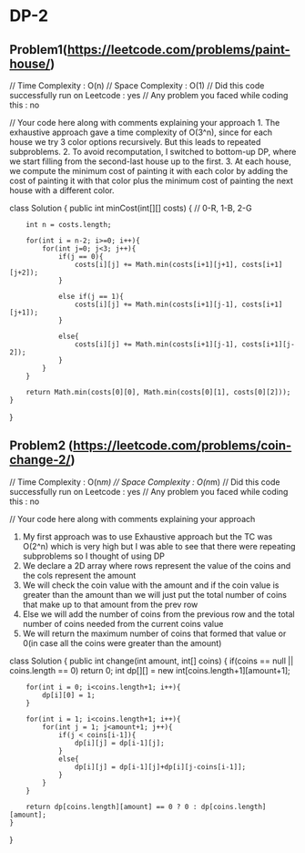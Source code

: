 # DP-2

## Problem1(https://leetcode.com/problems/paint-house/)
// Time Complexity : O(n)
// Space Complexity : O(1)
// Did this code successfully run on Leetcode : yes 
// Any problem you faced while coding this : no


// Your code here along with comments explaining your approach
	1.	The exhaustive approach gave a time complexity of O(3^n), since for each house we try 3 color options recursively. But this leads to repeated subproblems.
	2.	To avoid recomputation, I switched to bottom-up DP, where we start filling from the second-last house up to the first.
	3.	At each house, we compute the minimum cost of painting it with each color by adding the cost of painting it with that color plus the minimum cost of painting the next house with a different color.
    
class Solution {
    public int minCost(int[][] costs) { // 0-R, 1-B, 2-G
        
        int n = costs.length;

        for(int i = n-2; i>=0; i++){
            for(int j=0; j<3; j++){
                if(j == 0){
                    costs[i][j] += Math.min(costs[i+1][j+1], costs[i+1][j+2]);
                }

                else if(j == 1){
                    costs[i][j] += Math.min(costs[i+1][j-1], costs[i+1][j+1]);
                }

                else{
                    costs[i][j] += Math.min(costs[i+1][j-1], costs[i+1][j-2]);
                }
            }
        }

        return Math.min(costs[0][0], Math.min(costs[0][1], costs[0][2]));
    }

}

             

## Problem2 (https://leetcode.com/problems/coin-change-2/)
// Time Complexity : O(n*m)
// Space Complexity : O(n*m)
// Did this code successfully run on Leetcode : yes
// Any problem you faced while coding this : no


// Your code here along with comments explaining your approach
1. My first approach was to use Exhaustive approach but the TC was O(2^n) which is very high but I was able to see that there were repeating subproblems so I thought of using DP
2. We declare a 2D array where rows represent the value of the coins and the cols represent the amount
3. We will check the coin value with the amount and if the coin value is greater than the amount than we will just put the total number of coins that make up to that amount from the prev row
4. Else we will add the number of coins from the previous row and the total number of coins needed from the current coins value 
5. We will return the maximum number of coins that formed that value or 0(in case all the coins were greater than the amount)


class Solution {
    public int change(int amount, int[] coins) {
        if(coins == null || coins.length == 0) return 0;
        int dp[][] = new int[coins.length+1][amount+1];

        for(int i = 0; i<coins.length+1; i++){
            dp[i][0] = 1;
        }

        for(int i = 1; i<coins.length+1; i++){
            for(int j = 1; j<amount+1; j++){
                if(j < coins[i-1]){
                    dp[i][j] = dp[i-1][j];
                }
                else{
                    dp[i][j] = dp[i-1][j]+dp[i][j-coins[i-1]];
                }
            }
        }

        return dp[coins.length][amount] == 0 ? 0 : dp[coins.length][amount];
    }
}